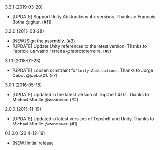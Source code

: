 3.3.1 (2019-03-20)
* [UPDATE] Support Unity.Abstractions 4.x versions. Thanks to Francois Botha @igitur. (#11)

3.2.0 (2018-03-28)
* [NEW] Sign the assembly. (#3)
* [UPDATE] Update Unity references to the latest version. Thanks to Fabricio Carvalho Ferreira @fabricioferreira. (#9)

3.1.1 (2018-01-23)
* [UPDATE] Loosen constraint for `Unity.Abstractions`. Thanks to Jorge Cabot @jcabot21. (#7)

3.0.1 (2016-05-18)
* [UPDATE] Updated to the latest version of Topshelf 4.0.1. Thanks to Michael Murillo @zendever. (#2)

2.0.0 (2015-11-19)
* [UPDATE] Updated to latest versions of Topshelf and Unity. Thanks to Michael Murillo @zendever. (#1)

0.1.0.0 (2014-12-19)
* [NEW] Initial release